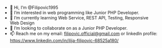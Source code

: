 - 👋 Hi, I’m @Filipovic1995
- 👀 I’m interested in web programming like Junior PHP Developer.
- 🌱 I’m currently learning Web Service, REST API, Testing, Responsive Web Design
- 💞️ I’m looking to collaborate on as a Junior PHP Developer.
- 📫 Reach me on my email: filipovic.official@gmail.com or linkedln profile: https://www.linkedin.com/in/ilija-filipovic-68525a180/

<!---
Filipovic1995/Filipovic1995 is a ✨ special ✨ repository because its `README.md` (this file) appears on your GitHub profile.
You can click the Preview link to take a look at your changes.
--->
